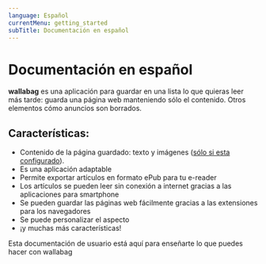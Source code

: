```yaml
---
language: Español
currentMenu: getting_started
subTitle: Documentación en español
---
```


# Documentación en español

**wallabag** es una aplicación para guardar en una lista lo que quieras leer más tarde: guarda una página web manteniendo sólo el contenido. Otros elementos cómo anuncios son borrados.

## Características:

* Contenido de la página guardado: texto y imágenes ([sólo si esta configurado](Administrador/Opciones_ocultas.md)).
* Es una aplicación adaptable
* Permite exportar artículos en formato ePub para tu e-reader
* Los artículos se pueden leer sin conexión a internet gracias a las aplicaciones para smartphone
* Se pueden guardar las páginas web fácilmente gracias a las extensiones para los navegadores
* Se puede personalizar el aspecto
* ¡y muchas más características!

Esta documentación de usuario está aquí para enseñarte lo que puedes hacer con wallabag
